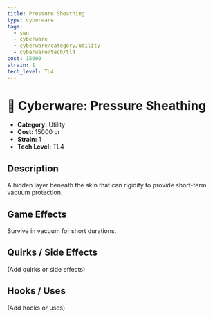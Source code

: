 ```yaml
---
title: Pressure Sheathing
type: cyberware
tags:
  - swn
  - cyberware
  - cyberware/category/utility
  - cyberware/tech/tl4
cost: 15000
strain: 1
tech_level: TL4
---
```


# 🤖 Cyberware: Pressure Sheathing

- **Category:** Utility
- **Cost:** 15000 cr
- **Strain:** 1
- **Tech Level:** TL4

## Description
A hidden layer beneath the skin that can rigidify to provide short-term vacuum protection.

## Game Effects
Survive in vacuum for short durations.

## Quirks / Side Effects

(Add quirks or side effects)

## Hooks / Uses

(Add hooks or uses)
